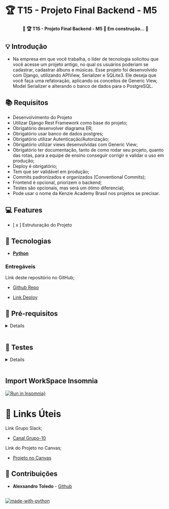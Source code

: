 # 🏆 T15 - Projeto Final Backend - M5

<h4 align="center"> 
	🚧  🏆 T15 - Projeto Final Backend - M5 🚀 Em construção...  🚧
</h4>

## 💡 Introdução

- Na empresa em que você trabalha, o líder de tecnologia solicitou que você acesse um projeto antigo, no qual os usuários poderiam se cadastrar, cadastrar álbuns e músicas. Esse projeto foi desenvolvido com Django, utilizando APIView, Serializer e SQLite3. Ele deseja que você faça uma refatoração, aplicando os conceitos de Generic View, Model Serializer e alterando o banco de dados para o PostgreSQL.

## 📚 Requisitos

- Desenvolvimento do Projeto
- Utilizar Django Rest Framework como base do projeto;
- Obrigatório desenvolver diagrama ER;
- Obrigatório usar banco de dados postgres;
- Obrigatório utilizar Autenticação/Autorização;
- Obrigatório utilizar views desenvolvidas com Generic View;
- Obrigatório ter documentação, tanto de como rodar seu projeto, quanto das rotas, para a equipe de ensino conseguir corrigir e validar o uso em produção;
- Deploy é obrigatório;
- Tem que ser validável em produção;
- Commits padronizados e organizados (Conventional Commits);
- Frontend é opcional, priorizem o backend;
- Testes são opcionais, mas será um ótimo diferencial;
- Pode usar o nome da Kenzie Academy Brasil nos projetos se precisar.

## 💻 Features

- [ x ] Estruturação do Projeto

## 🚀 Tecnologias

- **[Python](https://www.python.org/)**

### Entregáveis

Link deste repositório no GitHub;

- [Github Repo]()

- [Link Deploy]()

## 🧱 Pré-requisitos

<details>

### 🎲 Rodando o Back End

```bash
git clone https://github.com/toledomg/T15-Projeto-Final-Backend-M5.git
```

### Instale as dependências

```bash
pip install -r requirements.txt
```

## Instalação dos pacotes de teste

- Verifique se os pacotes `pytest` e/ou `pytest-testdox` estão instalados globalmente em seu sistema:

```shell
pip list
```

- Caso seja listado o `pytest` e/ou `pytest-testdox` e/ou `pytest-django` em seu ambiente global, utilize os seguintes comando para desinstalá-los globalmente:

```shell
pip uninstall pytest
```

```shell
pip uninstall pytest-testdox
```

```shell
pip uninstall pytest-django
```

### A partir disso, prossiga com os passos:

1. Crie seu ambiente virtual:

```bash
python -m venv venv
```

2. Ative seu venv:

```bash
# Linux:
source venv/bin/activate

# Windows (Powershell):
.\venv\Scripts\activate

# Windows (Git Bash):
source venv/Scripts/activate
```

3. Execute o Servidor

```bash
python manage.py runserver
```

4. Instale o pacote `pytest-testdox`:

```shell
pip install pytest-testdox pytest-django
```

5. Agora é só rodar os testes no diretório principal do projeto:

```shell
pytest --testdox -vvs
```

6. Caso queira um log mais resumido, basta executar com os testes sem as flags **verbose**:

```shell
pytest --testdox
```

</details>

</br>

## 🧪 Testes

<details>
  
## <summary>Rodando os testes por partes</summary>
  
Caso você tenha interesse em rodar apenas um diretório de testes específico, pode utilizar o comando:

- Rodando testes de users:

```python
pytest --testdox -vvs tests/test1/
```

- Rodando testes de test2:

```python
pytest --testdox -vvs tests/test2/
```

- Rodando testes de test3:

```python
pytest --testdox -vvs tests/test3/
```

</details>

</br>

## Import WorkSpace Insomnia

[![Run in Insomnia}](https://insomnia.rest/images/run.svg)](http://seu.link.aqui)
</br>

# 📌 Links Úteis

Link Grupo Slack;

- [Canal Grupo-10](https://app.slack.com/client/TQZR39SET/C05ENM0FARH)

Link do Projeto no Canvas;

- [Projeto no Canvas](https://canvas.kenzie.com.br/courses/76)

## 🤝 Contribuições

- **Alexsandro Toledo** - [Github](https://github.com/orgs/M3-T15-Projeto-Front-2023/people/toledomg)

##

[![made-with-python](https://img.shields.io/badge/Made%20with-Python-1f425f.svg)](https://www.python.org/)
